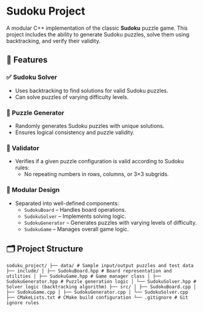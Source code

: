 # Sudoku Project

A modular C++ implementation of the classic **Sudoku** puzzle game. This project includes the ability to generate Sudoku puzzles, solve them using backtracking, and verify their validity.

## 🧩 Features

### ✅ Sudoku Solver
- Uses backtracking to find solutions for valid Sudoku puzzles.
- Can solve puzzles of varying difficulty levels.

### 🎲 Puzzle Generator
- Randomly generates Sudoku puzzles with unique solutions.
- Ensures logical consistency and puzzle validity.

### 🧪 Validator
- Verifies if a given puzzle configuration is valid according to Sudoku rules:
  - No repeating numbers in rows, columns, or 3×3 subgrids.

### 🔧 Modular Design
- Separated into well-defined components:
  - `SudokuBoard` – Handles board operations.
  - `SudokuSolver` – Implements solving logic.
  - `SudokuGenerator` – Generates puzzles with varying levels of difficulty.
  - `SudokuGame` – Manages overall game logic.
## 🗂️ Project Structure
<pre><code>soduku_project/ ├── data/ # Sample input/output puzzles and test data ├── include/ │ ├── SudokuBoard.hpp # Board representation and utilities │ ├── SudokuGame.hpp # Game manager class │ ├── SudokuGenerator.hpp # Puzzle generation logic │ └── SudokuSolver.hpp # Solver logic (backtracking algorithm) ├── src/ │ ├── SudokuBoard.cpp │ ├── SudokuGame.cpp │ ├── SudokuGenerator.cpp │ └── SudokuSolver.cpp ├── CMakeLists.txt # CMake build configuration └── .gitignore # Git ignore rules </code></pre>

